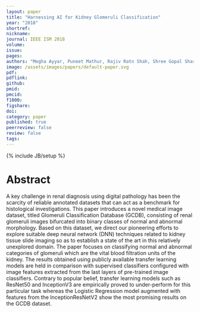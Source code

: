 ```yaml
---
layout: paper
title: "Harnessing AI for Kidney Glomeruli Classification"
year: "2018"
shortref: 
nickname: 
journal: IEEE ISM 2018
volume:
issue: 
pages:
authors: "Megha Ayyar, Puneet Mathur, Rajiv Ratn Shah, Shree Gopal Sharma"
image: /assets/images/papers/default-paper.svg
pdf:
pdflink: 
github:
pmid: 
pmcid: 
f1000: 
figshare: 
doi: 
category: paper
published: true
peerreview: false
review: false
tags: 
---
```

{% include JB/setup %}

# Abstract 
A key challenge in renal diagnosis using digital pathology has been the scarcity of reliable annotated datasets that can act as a benchmark for histological investigations. This paper introduces a novel medical image dataset, titled Glomeruli Classification Database (GCDB), consisting of renal glomeruli images bifurcated into binary classes of normal and abnormal morphology. Based on this dataset, we direct our pioneering efforts to explore suitable deep neural network (DNN) techniques related to kidney tissue slide imaging so as to establish a state of the art in this relatively unexplored domain. The paper focuses on classifying normal and abnormal categories of glomeruli which are the vital blood filtration units of the kidney. The results obtained using publicly available transfer learning models are held in comparison with supervised classifiers configured with image features extracted from the last layers of pre-trained image classifiers. Contrary to popular belief, transfer learning models such as ResNet50 and InceptionV3 are empirically proved to under-perform for this particular task whereas the Logistic Regression model augmented with features from the InceptionResNetV2 show the most promising results on the GCDB dataset.